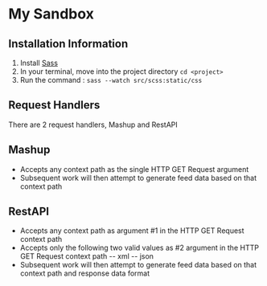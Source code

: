 My Sandbox
=========

Installation Information
------------------------

1. Install [Sass](http://sass-lang.com/tutorial)
2. In your terminal, move into the project directory `cd <project>`
3. Run the command : `sass --watch src/scss:static/css`

Request Handlers
----------------

There are 2 request handlers, Mashup and RestAPI

## Mashup

- Accepts any context path as the single HTTP GET Request argument
- Subsequent work will then attempt to generate feed data based on that context path

## RestAPI

- Accepts any context path as argument #1 in the HTTP GET Request context path
- Accepts only the following two valid values as #2 argument in the HTTP GET Request context path
-- xml
-- json
- Subsequent work will then attempt to generate feed data based on that context path and response data format